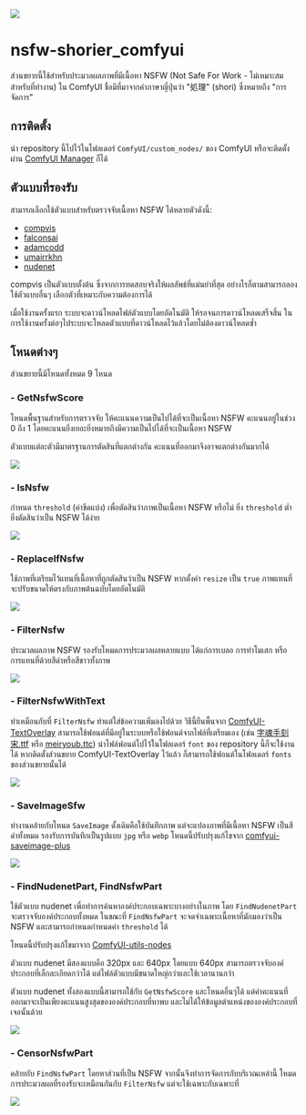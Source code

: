 ![](img/nsfw-chan.jpg)

# nsfw-shorier_comfyui

ส่วนขยายนี้ใช้สำหรับประมวลผลภาพที่มีเนื้อหา NSFW (Not Safe For Work - ไม่เหมาะสมสำหรับที่ทำงาน) ใน ComfyUI ชื่อมีที่มาจากคำภาษาญี่ปุ่นว่า "処理" (shori) ซึ่งหมายถึง "การจัดการ"

## การติดตั้ง

นำ repository นี้ไปไว้ในโฟลเดอร์ `ComfyUI/custom_nodes/` ของ ComfyUI หรือจะติดตั้งผ่าน [ComfyUI Manager](https://github.com/ltdrdata/ComfyUI-Manager) ก็ได้

## ตัวแบบที่รองรับ

สามารถเลือกใช้ตัวแบบสำหรับตรวจจับเนื้อหา NSFW ได้หลายตัวดังนี้:
- [compvis](https://huggingface.co/CompVis/stable-diffusion-safety-checker)
- [falconsai](https://huggingface.co/Falconsai/nsfw_image_detection)
- [adamcodd](https://huggingface.co/AdamCodd/vit-base-nsfw-detector)
- [umairrkhn](https://huggingface.co/umairrkhn/fine-tuned-nsfw-classification)
- [nudenet](https://github.com/notAI-tech/NudeNet)

compvis เป็นตัวแบบตั้งต้น ซึ่งจากการทดสอบจริงให้ผลลัพธ์ที่แม่นยำที่สุด อย่างไรก็ตามสามารถลองใช้ตัวแบบอื่นๆ เลือกตัวที่เหมาะกับความต้องการได้

เมื่อใช้งานครั้งแรก ระบบจะดาวน์โหลดไฟล์ตัวแบบโดยอัตโนมัติ ให้รอจนการดาวน์โหลดเสร็จสิ้น ในการใช้งานครั้งต่อๆไประบบจะโหลดตัวแบบที่ดาวน์โหลดไว้แล้วโดยไม่ต้องดาวน์โหลดซ้ำ

## โหนดต่างๆ

ส่วนขยายนี้มีโหนดทั้งหมด 9 โหนด

### - GetNsfwScore

โหนดพื้นฐานสำหรับการตรวจจับ ให้คะแนนความเป็นไปได้ที่จะเป็นเนื้อหา NSFW คะแนนอยู่ในช่วง 0 ถึง 1 โดยคะแนนยิ่งเยอะยิ่งหมายถึงมีความเป็นไปได้ที่จะเป็นเนื้อหา NSFW

ตัวแบบแต่ละตัวมีมาตรฐานการตัดสินที่แตกต่างกัน คะแนนที่ออกมาจึงอาจแตกต่างกันมากได้

![](https://github.com/phyblas/ironna_comfyui_workflow/blob/master/nsfw-shorier/nsfw-shorier_GetNsfwScore.jpg)

### - IsNsfw

กำหนด `threshold` (ค่าขีดแบ่ง) เพื่อตัดสินว่าภาพเป็นเนื้อหา NSFW หรือไม่ ยิ่ง `threshold` ต่ำยิ่งตัดสินว่าเป็น NSFW ได้ง่าย

![](https://github.com/phyblas/ironna_comfyui_workflow/blob/master/nsfw-shorier/nsfw-shorier_IsNsfw.jpg)

### - ReplaceIfNsfw

ใช้ภาพที่เตรียมไว้แทนที่เนื้อหาที่ถูกตัดสินว่าเป็น NSFW หากตั้งค่า `resize` เป็น `true` ภาพแทนที่จะปรับขนาดให้ตรงกับภาพต้นฉบับโดยอัตโนมัติ

![](https://github.com/phyblas/ironna_comfyui_workflow/blob/master/nsfw-shorier/nsfw-shorier_ReplaceIfNsfw.jpg)

### - FilterNsfw

ประมวลผลภาพ NSFW รองรับโหมดการประมวลผลหลายแบบ ได้แก่การเบลอ การทำโมเสก หรือการแทนที่ด้วยสีดำหรือสีขาวทั้งภาพ

![](https://github.com/phyblas/ironna_comfyui_workflow/blob/master/nsfw-shorier/nsfw-shorier_FilterNsfw.jpg)

### - FilterNsfwWithText

ทำเหมือนกับที่ `FilterNsfw` ทำแต่ใส่ข้อความเพิ่มลงไปด้วย วิธีนี้ยืนพื้นจาก [ComfyUI-TextOverlay](https://github.com/munkyfoot/ComfyUI-TextOverlay/tree/main) สามารถใช้ฟอนต์ที่มีอยู่ในระบบหรือใช้ฟอนต์จากไฟล์ที่เตรียมเอง (เช่น [字魂手刻宋.ttf](https://izihun.com/shangyongziti/618.html) หรือ [meiryoub.ttc](https://github.com/yidas/fonts/blob/master/Meiryo/MEIRYOB.TTC)) นำไฟล์ฟอนต์ไปไว้ในโฟลเดอร์ `font` ของ repository นี้ก็จะใช้งานได้ หากติดตั้งส่วนขยาย ComfyUI-TextOverlay ไว้แล้ว ก็สามารถใช้ฟอนต์ในโฟลเดอร์ `fonts` ของส่วนขยายนั้นได้

![](https://github.com/phyblas/ironna_comfyui_workflow/blob/master/nsfw-shorier/nsfw-shorier_FilterNsfwWithText.jpg)

### - SaveImageSfw

ทำงานคล้ายกับโหนด `SaveImage` ดั้งเดิมคือใช้บันทึกภาพ แต่จะแปลงภาพที่มีเนื้อหา NSFW เป็นสีดำทั้งหมด รองรับการบันทึกเป็นรูปแบบ `jpg` หรือ `webp` โหนดนี้ปรับปรุงแก้ไขจาก [comfyui-saveimage-plus](https://github.com/Goktug/comfyui-saveimage-plus/)

![](https://github.com/phyblas/ironna_comfyui_workflow/blob/master/nsfw-shorier/nsfw-shorier_SaveImageSfw.jpg)

### - FindNudenetPart, FindNsfwPart

ใช้ตัวแบบ nudenet เพื่อทำการค้นหาองค์ประกอบเฉพาะบางอย่างในภาพ โดย `FindNudenetPart` จะตรวจจับองค์ประกอบทั้งหมด ในขณะที่ `FindNsfwPart` จะจดจำเฉพาะเนื้อหาที่มักมองว่าเป็น NSFW และสามารถกำหนดกำหนดค่า `threshold` ได้

โหนดนี้ปรับปรุงแก้ไขมาจาก [ComfyUI-utils-nodes](https://github.com/zhangp365/ComfyUI-utils-nodes)

ตัวแบบ nudenet มีสองแบบคือ 320px และ 640px โดยแบบ 640px สามารถตรวจจับองค์ประกอบที่เล็กละเอียดกว่าได้ แต่ไฟล์ตัวแบบมีขนาดใหญ่กว่าและใช้เวลานานกว่า

ตัวแบบ nudenet ทั้งสองแบบนี้สามารถใช้กับ `GetNsfwScore` และโหนดอื่นๆได้ แต่ค่าคะแนนที่ออกมาจะเป็นเพียงคะแนนสูงสุดขององค์ประกอบที่หาพบ และไม่ได้ให้ข้อมูลตำแหน่งขององค์ประกอบที่เจอนั้นด้วย

![](https://github.com/phyblas/ironna_comfyui_workflow/blob/master/nsfw-shorier/nsfw-shorier_FindNsfwPart.jpg)

### - CensorNsfwPart

คล้ายกับ `FindNsfwPart` โดยหาส่วนที่เป็น NSFW จากนั้นจึงทำการจัดการกับบริเวณเหล่านี้ โหมดการประมวลผลที่รองรับจะเหมือนกันกับ `FilterNsfw` แต่จะใช้เฉพาะกับเฉพาะที่

![](https://github.com/phyblas/ironna_comfyui_workflow/blob/master/nsfw-shorier/nsfw-shorier_CensorNsfwPart.jpg)